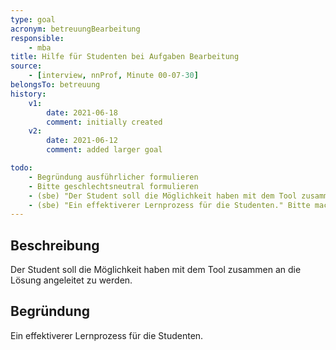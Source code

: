 ```yaml
---
type: goal
acronym: betreuungBearbeitung
responsible:
    - mba
title: Hilfe für Studenten bei Aufgaben Bearbeitung
source:
    - [interview, nnProf, Minute 00-07-30]
belongsTo: betreuung
history:
    v1:
        date: 2021-06-18
        comment: initially created
    v2:
        date: 2021-06-12
        comment: added larger goal

todo:
    - Begründung ausführlicher formulieren
    - Bitte geschlechtsneutral formulieren
    - (sbe) "Der Student soll die Möglichkeit haben mit dem Tool zusammen an die Lösung angeleitet zu werden." Was genau heißt das?
    - (sbe) "Ein effektiverer Lernprozess für die Studenten." Bitte machen Sie da einen ganzen Satz draus.
---
```


## Beschreibung

Der Student soll die Möglichkeit haben mit dem Tool zusammen an die Lösung angeleitet zu werden.

## Begründung

Ein effektiverer Lernprozess für die Studenten.
